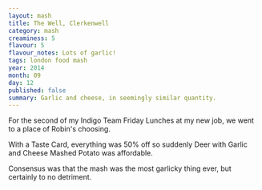 ```yaml
---
layout: mash
title: The Well, Clerkenwell
category: mash
creaminess: 5
flavour: 5
flavour_notes: Lots of garlic!
tags: london food mash
year: 2014
month: 09
day: 12
published: false
summary: Garlic and cheese, in seemingly similar quantity.
---
```

For the second of my Indigo Team Friday Lunches at my new job, we went to a place of Robin's choosing.

With a Taste Card, everything was 50% off so suddenly Deer with Garlic and Cheese Mashed Potato was affordable.

Consensus was that the mash was the most garlicky thing ever, but certainly to no detriment.
